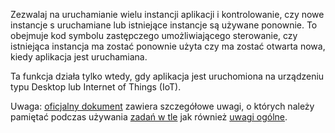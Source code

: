 ﻿Zezwalaj na uruchamianie wielu instancji aplikacji i kontrolowanie, czy nowe instancje s uruchamiane lub istniejące instancje są używane ponownie. To obejmuje kod symbolu zastępczego umożliwiającego sterowanie, czy istniejąca instancja ma zostać ponownie użyta czy ma zostać otwarta nowa, kiedy aplikacja jest uruchamiana.

Ta funkcja działa tylko wtedy, gdy aplikacja jest uruchomiona na urządzeniu typu Desktop lub Internet of Things (IoT).

Uwaga: [oficjalny dokument](https://docs.microsoft.com/en-us/windows/uwp/launch-resume/multi-instance-uwp) zawiera szczegółowe uwagi, o których należy pamiętać podczas używania [zadań w tle](https://docs.microsoft.com/en-us/windows/uwp/launch-resume/multi-instance-uwp#background-tasks-and-multi-instancing) jak również [uwagi ogólne](https://docs.microsoft.com/en-us/windows/uwp/launch-resume/multi-instance-uwp#additional-considerations).
